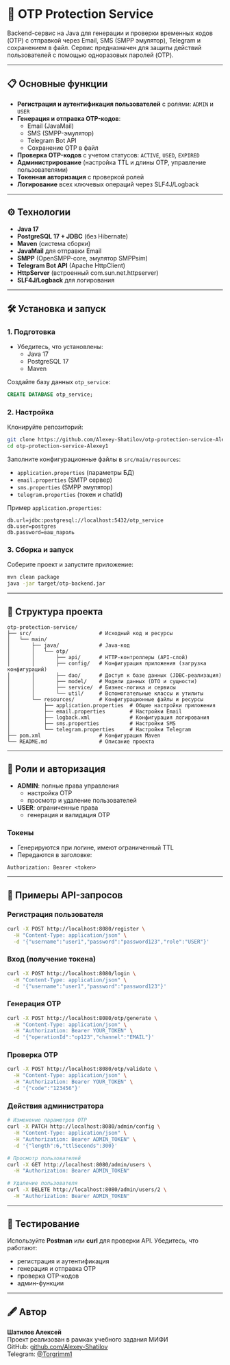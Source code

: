 # 🔐 OTP Protection Service

Backend-сервис на Java для генерации и проверки временных кодов (OTP) с отправкой через Email, SMS (SMPP эмулятор), Telegram и сохранением в файл. Сервис предназначен для защиты действий пользователей с помощью одноразовых паролей (OTP).

---

## 📋 Основные функции

- **Регистрация и аутентификация пользователей** с ролями: `ADMIN` и `USER`
- **Генерация и отправка OTP-кодов**:
  - Email (JavaMail)
  - SMS (SMPP-эмулятор)
  - Telegram Bot API
  - Сохранение OTP в файл
- **Проверка OTP-кодов** с учетом статусов: `ACTIVE`, `USED`, `EXPIRED`
- **Администрирование** (настройка TTL и длины OTP, управление пользователями)
- **Токенная авторизация** с проверкой ролей
- **Логирование** всех ключевых операций через SLF4J/Logback

---

## ⚙️ Технологии

- **Java 17**
- **PostgreSQL 17 + JDBC** (без Hibernate)
- **Maven** (система сборки)
- **JavaMail** для отправки Email
- **SMPP** (OpenSMPP-core, эмулятор SMPPsim)
- **Telegram Bot API** (Apache HttpClient)
- **HttpServer** (встроенный com.sun.net.httpserver)
- **SLF4J/Logback** для логирования

---

## 🛠 Установка и запуск

### 1. Подготовка

- Убедитесь, что установлены:
  - Java 17
  - PostgreSQL 17
  - Maven

Создайте базу данных `otp_service`:

```sql
CREATE DATABASE otp_service;
```

### 2. Настройка

Клонируйте репозиторий:

```bash
git clone https://github.com/Alexey-Shatilov/otp-protection-service-Alexey1.git
cd otp-protection-service-Alexey1
```

Заполните конфигурационные файлы в `src/main/resources`:

- `application.properties` (параметры БД)
- `email.properties` (SMTP сервер)
- `sms.properties` (SMPP эмулятор)
- `telegram.properties` (токен и chatId)

Пример `application.properties`:

```properties
db.url=jdbc:postgresql://localhost:5432/otp_service
db.user=postgres
db.password=ваш_пароль
```

### 3. Сборка и запуск

Соберите проект и запустите приложение:

```bash
mvn clean package
java -jar target/otp-backend.jar
```

---

## 📂 Структура проекта

```
otp-protection-service/
├── src/                      # Исходный код и ресурсы
│   └── main/
│       ├── java/             # Java-код
│       │   └── otp/
│       │       ├── api/      # HTTP-контроллеры (API-слой)
│       │       ├── config/   # Конфигурация приложения (загрузка конфигураций)
│       │       ├── dao/      # Доступ к базе данных (JDBC-реализация)
│       │       ├── model/    # Модели данных (DTO и сущности)
│       │       ├── service/  # Бизнес-логика и сервисы
│       │       └── util/     # Вспомогательные классы и утилиты
│       └── resources/        # Конфигурационные файлы и ресурсы
│           ├── application.properties  # Общие настройки приложения
│           ├── email.properties        # Настройки Email
│           ├── logback.xml             # Конфигурация логирования
│           ├── sms.properties          # Настройки SMS
│           └── telegram.properties     # Настройки Telegram
├── pom.xml                   # Конфигурация Maven
└── README.md                 # Описание проекта
```

---

## 🔑 Роли и авторизация

- **ADMIN**: полные права управления
  - настройка OTP
  - просмотр и удаление пользователей
- **USER**: ограниченные права
  - генерация и валидация OTP

### Токены

- Генерируются при логине, имеют ограниченный TTL
- Передаются в заголовке:

```http
Authorization: Bearer <token>
```

---

## 📖 Примеры API-запросов

### Регистрация пользователя

```bash
curl -X POST http://localhost:8080/register \
  -H "Content-Type: application/json" \
  -d '{"username":"user1","password":"password123","role":"USER"}'
```

### Вход (получение токена)

```bash
curl -X POST http://localhost:8080/login \
  -H "Content-Type: application/json" \
  -d '{"username":"user1","password":"password123"}'
```

### Генерация OTP

```bash
curl -X POST http://localhost:8080/otp/generate \
  -H "Content-Type: application/json" \
  -H "Authorization: Bearer YOUR_TOKEN" \
  -d '{"operationId":"op123","channel":"EMAIL"}'
```

### Проверка OTP

```bash
curl -X POST http://localhost:8080/otp/validate \
  -H "Content-Type: application/json" \
  -H "Authorization: Bearer YOUR_TOKEN" \
  -d '{"code":"123456"}'
```

### Действия администратора

```bash
# Изменение параметров OTP
curl -X PATCH http://localhost:8080/admin/config \
  -H "Content-Type: application/json" \
  -H "Authorization: Bearer ADMIN_TOKEN" \
  -d '{"length":6,"ttlSeconds":300}'

# Просмотр пользователей
curl -X GET http://localhost:8080/admin/users \
  -H "Authorization: Bearer ADMIN_TOKEN"

# Удаление пользователя
curl -X DELETE http://localhost:8080/admin/users/2 \
  -H "Authorization: Bearer ADMIN_TOKEN"
```

---

## 🧪 Тестирование

Используйте **Postman** или **curl** для проверки API. Убедитесь, что работают:

- регистрация и аутентификация
- генерация и отправка OTP
- проверка OTP-кодов
- админ-функции

---

## 🖋 Автор

**Шатилов Алексей**\
Проект реализован в рамках учебного задания МИФИ\
GitHub: [github.com/Alexey-Shatilov](https://github.com/amasovich)\
Telegram: [@Torgrimm1](https://t.me/amasovich)

